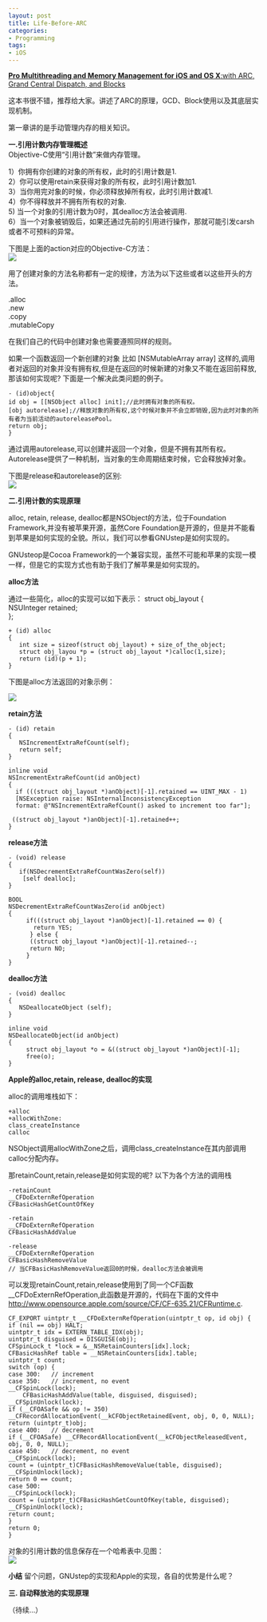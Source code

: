 ```yaml
---
layout: post
title: Life-Before-ARC
categories:
- Programming
tags:
- iOS
---
```


[**Pro Multithreading and Memory Management for iOS and OS X**:with ARC, Grand Central Dispatch, and Blocks](http://book.douban.com/subject/10536953/)

这本书很不错，推荐给大家。讲述了ARC的原理，GCD、Block使用以及其底层实现机制。

第一章讲的是手动管理内存的相关知识。



**一.引用计数内存管理概述**  
Objective-C使用“引用计数”来做内存管理。

1）你拥有你创建的对象的所有权，此时的引用计数是1.  
2）你可以使用retain来获得对象的所有权，此时引用计数加1.  
3）当你用完对象的时候，你必须释放掉所有权，此时引用计数减1.  
4）你不得释放并不拥有所有权的对象.  
5) 当一个对象的引用计数为0时，其dealloc方法会被调用.  
6）当一个对象被销毁后，如果还通过先前的引用进行操作，那就可能引发carsh或者不可预料的异常。  

下图是上面的action对应的Objective-C方法：  
![](http://farm9.staticflickr.com/8403/8867314869_9e8010763e.jpg)

用了创建对象的方法名称都有一定的规律，方法为以下这些或者以这些开头的方法。

.alloc   
.new  
.copy   
.mutableCopy  

在我们自己的代码中创建对象也需要遵照同样的规则。     

如果一个函数返回一个新创建的对象 比如 [NSMutableArray array] 这样的,调用者对返回的对象并没有拥有权,但是在返回的时候新建的对象又不能在返回前释放,那该如何实现呢? 下面是一个解决此类问题的例子。

    - (id)object{
    id obj = [[NSObject alloc] init];//此时拥有对象的所有权。
    [obj autorelease];//释放对象的所有权,这个时候对象并不会立即销毁,因为此时对象的所有者为当前活动的autoreleasePool。
    return obj;
    }

通过调用autorelease,可以创建并返回一个对象，但是不拥有其所有权。Autorelease提供了一种机制，当对象的生命周期结束时候，它会释放掉对象。

下图是release和autorelease的区别:    
![](http://farm6.staticflickr.com/5339/8867321717_2257ec65c7.jpg)

**二.引用计数的实现原理**

alloc, retain, release, dealloc都是NSObject的方法，位于Foundation Framework,并没有被苹果开源，虽然Core Foundation是开源的，但是并不能看到苹果是如何实现的全貌。所以，我们可以参看GNUstep是如何实现的。      

GNUsteop是Cocoa Framework的一个兼容实现，虽然不可能和苹果的实现一模一样，但是它的实现方式也有助于我们了解苹果是如何实现的。

**alloc方法**  

通过一些简化，alloc的实现可以如下表示：
    struct obj_layout {   
      NSUInteger retained;  
    }; 
      
    + (id) alloc   
    {   
       int size = sizeof(struct obj_layout) + size_of_the_object;   
       struct obj_layou *p = (struct obj_layout *)calloc(1,size);   
       return (id)(p + 1);  
    } 

下图是alloc方法返回的对象示例：

![](http://farm6.staticflickr.com/5329/8867321873_45e0061b1e.jpg)

**retain方法**  

    - (id) retain
    {
       NSIncrementExtraRefCount(self);
       return self;
    }
    
    inline void
    NSIncrementExtraRefCount(id anObject)
    {
      if (((struct obj_layout *)anObject)[-1].retained == UINT_MAX - 1)
      [NSException raise: NSInternalInconsistencyException
      format: @"NSIncrementExtraRefCount() asked to increment too far"];
    
     ((struct obj_layout *)anObject)[-1].retained++;
    }


**release方法**  

    - (void) release
    {
       if(NSDecrementExtraRefCountWasZero(self))
        [self dealloc];
    }
    
    BOOL
    NSDecrementExtraRefCountWasZero(id anObject)
    {
         if(((struct obj_layout *)anObject)[-1].retained == 0) {
           return YES;
          } else {       
          ((struct obj_layout *)anObject)[-1].retained--;
          return NO;
         }
    }

**dealloc方法**  

    - (void) dealloc
    {
       NSDeallocateObject (self);
    }
    
    inline void
    NSDeallocateObject(id anObject)
    {
         struct obj_layout *o = &((struct obj_layout *)anObject)[-1];
         free(o);
    }


**Apple的alloc,retain, release, dealloc的实现**

alloc的调用堆栈如下：  

    +alloc
    +allocWithZone:
    class_createInstance
    calloc


NSObject调用allocWithZone之后，调用class_createInstance在其内部调用calloc分配内存。


那retainCount,retain,release是如何实现的呢? 以下为各个方法的调用栈


    -retainCount 
    __CFDoExternRefOperation
    CFBasicHashGetCountOfKey
    
    -retain 
    __CFDoExternRefOperation 
    CFBasicHashAddValue
    
    -release 
    __CFDoExternRefOperation 
    CFBasicHashRemoveValue
    // 当CFBasicHashRemoveValue返回0的时候，dealloc方法会被调用
可以发现retainCount,retain,release使用到了同一个CF函数__CFDoExternRefOperation,此函数是开源的，代码在下面的文件中 http://www.opensource.apple.com/source/CF/CF-635.21/CFRuntime.c. 


    CF_EXPORT uintptr_t __CFDoExternRefOperation(uintptr_t op, id obj) {
    if (nil == obj) HALT;
    uintptr_t idx = EXTERN_TABLE_IDX(obj);
    uintptr_t disguised = DISGUISE(obj);
    CFSpinLock_t *lock = &__NSRetainCounters[idx].lock;
    CFBasicHashRef table = __NSRetainCounters[idx].table;
    uintptr_t count;
    switch (op) {
    case 300:   // increment
    case 350:   // increment, no event
    __CFSpinLock(lock);
    	CFBasicHashAddValue(table, disguised, disguised);
    __CFSpinUnlock(lock);
    if (__CFOASafe && op != 350) __CFRecordAllocationEvent(__kCFObjectRetainedEvent, obj, 0, 0, NULL);
    return (uintptr_t)obj;
    case 400:   // decrement
    if (__CFOASafe) __CFRecordAllocationEvent(__kCFObjectReleasedEvent, obj, 0, 0, NULL);
    case 450:   // decrement, no event
    __CFSpinLock(lock);
    count = (uintptr_t)CFBasicHashRemoveValue(table, disguised);
    __CFSpinUnlock(lock);
    return 0 == count;
    case 500:
    __CFSpinLock(lock);
    count = (uintptr_t)CFBasicHashGetCountOfKey(table, disguised);
    __CFSpinUnlock(lock);
    return count;
    }
    return 0;
    }
    
    
对象的引用计数的信息保存在一个哈希表中.见图：  
![](http://farm6.staticflickr.com/5464/8867320507_7239a1e7b3_b.jpg)

**小结**
留个问题，GNUstep的实现和Apple的实现，各自的优势是什么呢？




**三. 自动释放池的实现原理**

（待续...）































